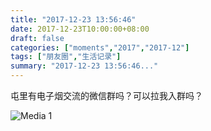 ```yaml
---
title: "2017-12-23 13:56:46"
date: 2017-12-23T10:00:00+08:00
draft: false
categories: ["moments","2017","2017-12"]
tags: ["朋友圈","生活记录"]
summary: "2017-12-23 13:56:46..."
---
```


屯里有电子烟交流的微信群吗？可以拉我入群吗？

![Media 1](/Moments/photos/2017-12-23/201712231356460.jpg)

